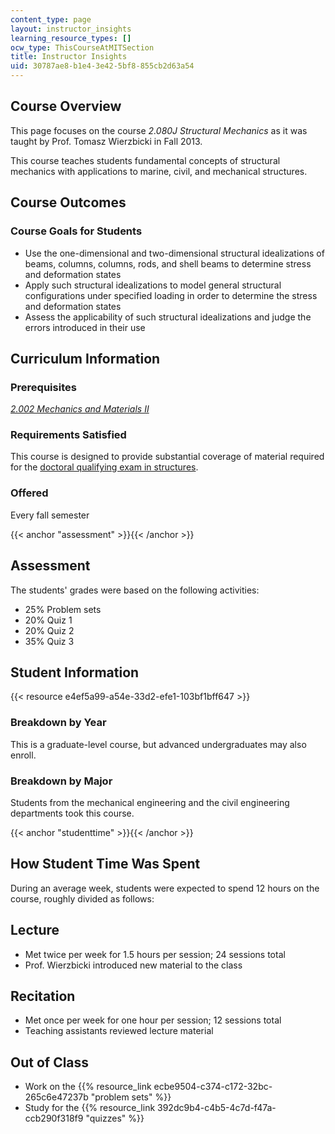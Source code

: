 ```yaml
---
content_type: page
layout: instructor_insights
learning_resource_types: []
ocw_type: ThisCourseAtMITSection
title: Instructor Insights
uid: 30787ae8-b1e4-3e42-5bf8-855cb2d63a54
---
```


Course Overview
---------------

This page focuses on the course _2.080J Structural Mechanics_ as it was taught by Prof. Tomasz Wierzbicki in Fall 2013.

This course teaches students fundamental concepts of structural mechanics with applications to marine, civil, and mechanical structures.

Course Outcomes
---------------

### Course Goals for Students

*   Use the one-dimensional and two-dimensional structural idealizations of beams, columns, columns, rods, and shell beams to determine stress and deformation states
*   Apply such structural idealizations to model general structural configurations under specified loading in order to determine the stress and deformation states
*   Assess the applicability of such structural idealizations and judge the errors introduced in their use

Curriculum Information
----------------------

### Prerequisites

[_2.002 Mechanics and Materials II_](/courses/2-002-mechanics-and-materials-ii-spring-2004)

### Requirements Satisfied

This course is designed to provide substantial coverage of material required for the [doctoral qualifying exam in structures](https://cee.mit.edu/graduate/mechanics).

### Offered

Every fall semester

{{< anchor "assessment" >}}{{< /anchor >}}

Assessment
----------

The students' grades were based on the following activities:

- 25% Problem sets
- 20% Quiz 1
- 20% Quiz 2
- 35% Quiz 3

Student Information
-------------------

{{< resource e4ef5a99-a54e-33d2-efe1-103bf1bff647 >}}

### Breakdown by Year

This is a graduate-level course, but advanced undergraduates may also enroll.

### Breakdown by Major

Students from the mechanical engineering and the civil engineering departments took this course.

{{< anchor "studenttime" >}}{{< /anchor >}}

How Student Time Was Spent
--------------------------

During an average week, students were expected to spend 12 hours on the course, roughly divided as follows:

Lecture
-------

*   Met twice per week for 1.5 hours per session; 24 sessions total
*   Prof. Wierzbicki introduced new material to the class

Recitation
----------

*   Met once per week for one hour per session; 12 sessions total
*   Teaching assistants reviewed lecture material

Out of Class
------------

*   Work on the {{% resource_link ecbe9504-c374-c172-32bc-265c6e47237b "problem sets" %}}
*   Study for the {{% resource_link 392dc9b4-c4b5-4c7d-f47a-ccb290f318f9 "quizzes" %}}